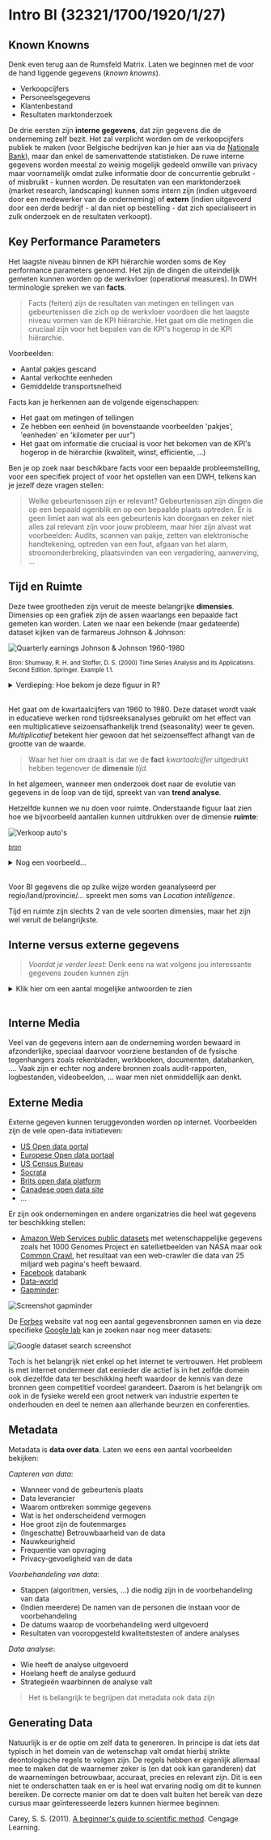 # Intro BI (32321/1700/1920/1/27)

## Known Knowns

Denk even terug aan de Rumsfeld Matrix. Laten we beginnen met de voor de hand liggende gegevens (*known knowns*).

- Verkoopcijfers
- Personeelsgegevens
- Klantenbestand
- Resultaten marktonderzoek

De drie eersten zijn **interne gegevens**, dat zijn gegevens die de onderneming zelf bezit. Het zal verplicht worden om de verkoopcijfers publiek te maken (voor Belgische bedrijven kan je hier aan via de [Nationale Bank](https://www.nbb.be/nl/balanscentrale/jaarrekeningen-raadplegen)), maar dan enkel de samenvattende statistieken. De ruwe interne gegevens worden meestal zo weinig mogelijk gedeeld omwille van privacy maar voornamelijk omdat zulke informatie door de concurrentie gebruikt - of misbruikt - kunnen worden.
De resultaten van een marktonderzoek (market research, landscaping) kunnen soms intern zijn (indien uitgevoerd door een medewerker van de onderneming) of **extern** (indien uitgevoerd door een derde bedrijf - al dan niet op bestelling - dat zich specialiseert in zulk onderzoek en de resultaten verkoopt).

## Key Performance Parameters

Het laagste niveau binnen de KPI hiërarchie worden soms de Key performance parameters genoemd. Het zijn de dingen die uiteindelijk gemeten kunnen worden op de werkvloer (operational measures). In DWH terminologie spreken we van **facts**.

> Facts (feiten) zijn de resultaten van metingen en tellingen van gebeurtenissen die zich op de werkvloer voordoen die het laagste niveau vormen van de KPI hiërarchie. Het gaat om die metingen die cruciaal zijn voor het bepalen van de KPI's hogerop in de KPI hiërarchie.

Voorbeelden:

- Aantal pakjes gescand
- Aantal verkochte eenheden
- Gemiddelde transportsnelheid

Facts kan je herkennen aan de volgende eigenschappen:

- Het gaat om metingen of tellingen
- Ze hebben een eenheid (in bovenstaande voorbeelden 'pakjes', 'eenheden' en 'kilometer per uur")
- Het gaat om informatie die cruciaal is voor het bekomen van de KPI's hogerop in de hiërarchie (kwaliteit, winst, efficientie, …)

Ben je op zoek naar beschikbare facts voor een bepaalde probleemstelling, voor een specifiek project of voor het opstellen van een DWH, telkens kan je jezelf deze vragen stellen:

> Welke gebeurtenissen zijn er relevant? Gebeurtenissen zijn dingen die op een bepaald ogenblik en op een bepaalde plaats optreden. Er is geen limiet aan wat als een gebeurtenis kan doorgaan en zeker niet alles zal relevant zijn voor jouw probleem, maar hier zijn alvast wat voorbeelden: Audits, scannen van pakje, zetten van elektronische handtekening, optreden van een fout, afgaan van het alarm, stroomonderbreking, plaatsvinden van een vergadering, aanwerving, &hellip;

## Tijd en Ruimte

Deze twee grootheden zijn veruit de meeste belangrijke **dimensies**. Dimensies op een grafiek zijn de assen waarlangs een bepaalde fact gemeten kan worden. Laten we naar een bekende (maar gedateerde) dataset kijken van de farmareus Johnson & Johnson:

![Quarterly earnings Johnson & Johnson 1960-1980](Media/JJ.png)

<small>Bron: Shumway, R. H. and Stoffer, D. S. (2000) Time Series Analysis and its Applications. Second Edition. Springer. Example 1.1.</small>
<details>
<summary>
Verdieping: Hoe bekom je deze figuur in R?
</summary>
Na het opstarten van R geef je gewoon het volgende in:

```r
plot ( JohnsonJohnson )
```

</details><br/>

Het gaat om de kwartaalcijfers van 1960 to 1980. Deze dataset wordt vaak in educatieve werken rond tijdsreeksanalyses gebruikt om het effect van een multiplicatieve seizoensafhankelijk trend (seasonality) weer te geven. *Multiplicatief* betekent hier gewoon dat het seizoenseffect afhangt van de grootte van de waarde.

> Waar het hier om draait is dat we de **fact** *kwartaalcijfer* uitgedrukt hebben tegenover de **dimensie** *tijd*.

In het algemeen, wanneer men onderzoek doet naar de evolutie van gegevens in de loop van de tijd, spreekt van van **trend analyse**.

Hetzelfde kunnen we nu doen voor ruimte. Onderstaande figuur laat zien hoe we bijvoorbeeld aantallen kunnen uitdrukken over de dimensie **ruimte**:

![Verkoop auto's](Media/Autoverkoop_Nederland.png)

<small>[bron](https://autorai.nl/elke-merken-rijden-er-de-meeste-oldtimers-rond/)</small>

<details><summary>Nog een voorbeeld…</summary>
Stel je voor dat je voor jouw business afhankelijk bent van transport over de lucht en je zoekt uit waar ideale plek in Europa is om een nieuw hub te openen, dan wil je ondermeer weten waar de nabij gelegen luchthavens zijn:

![Density of airports in Europe](Media/Airports.png)

Ja kan deze grafiek in R als volgt reproduceren:

```r
library(rworldmap)
airports <- read.csv("https://raw.githubusercontent.com/jpatokal/openflights/master/data/airports.dat", header = FALSE)
colnames(airports) <- c("ID", "name", "city", "country", "IATA_FAA", "ICAO", "lat", "lon", "altitude", "timezone", "DST")

newmap <- getMap(resolution = "low")
plot(newmap, xlim = c(-10, 40), ylim = c(40, 65), asp = 1)
points(airports$lon, airports$lat, bg = rgb(1, 0, 0, .5), cex = 1, pch=21, col=NA)
```

</details><br/>

Voor BI gegevens die op zulke wijze worden geanalyseerd per regio/land/provincie/&hellip; spreekt men soms van *Location intelligence*.

Tijd en ruimte zijn slechts 2 van de vele soorten dimensies, maar het zijn wel veruit de belangrijkste.

## Interne versus externe gegevens

> *Voordat je verder leest*: Denk eens na wat volgens jou interessante gegevens zouden kunnen zijn

<details><summary>Klik hier om een aantal mogelijke antwoorden te zien</summary>

*Interne gegevens*:

- Verkoopscijfers
- Product prijzen
- Klachten van de klanten
- Taken van de werknemers
- Algemene aanbiedingen
- Persoonlijke communicatie/aanbiedingen naar de klanten
- Web analyse data (Web analytics)
- Genomen beslissingen van het management
- Metadata (zie later)
- Intern gegeveneerde voorspellingen

*Externe gegevens*:

- Externe data die een invloed kan hebben op de concurrentie-positie, waaronder&hellip;
- Extern gegenereerde trends (google trends, financiële trends, &hellip;)
- Sociale media ((Twitter, Reddit, Facebook, &hellip;)

</details><br/>

## Interne Media

Veel van de gegevens intern aan de onderneming worden bewaard in afzonderlijke, speciaal daarvoor voorziene bestanden of de fysische tegenhangers zoals rekenbladen, werkboeken, documenten, databanken, &hellip;. Vaak zijn er echter nog andere bronnen zoals audit-rapporten, logbestanden, videobeelden, &hellip; waar men niet onmiddellijk aan denkt.

## Externe Media

Externe gegeven kunnen teruggevonden worden op internet. Voorbeelden zijn de vele open-data initiatieven:

- [US Open data portal](http://data.gov)
- [Europese Open data portaal](http://open-data.europa.eu/en/data/ )
- [US Census Bureau](http://www.census.gov/data.html )
- [Socrata](http://www.socrata.com/discover/)
- [Brits open data platform](http://data.gov.uk/)
- [Canadese open data site](http://www.data.gc.ca/)
- &hellip;

Er zijn ook ondernemingen en andere organizatries die heel wat gegevens ter beschikking stellen:

- [Amazon Web Services public datasets](http://aws.amazon.com/datasets) met wetenschappelijke gegevens zoals het 1000 Genomes Project en satellietbeelden van NASA maar ook [Common Crawl](https://registry.opendata.aws/commoncrawl/), het resultaat van een web-crawler die data van 25 miljard web pagina's heeft bewaard.
- [Facebook](https://developers.facebook.com/docs/graph-api) databank
- [Data-world](https://data.world/)
- [Gapminder](https://www.gapminder.org/data/):

![Screenshot gapminder](Media/GapMinder.png)

De [Forbes](https://www.forbes.com/sites/bernardmarr/2016/02/12/big-data-35-brilliant-and-free-data-sources-for-2016/#14cabf5bb54d) website vat nog een aantal gegevensbronnen samen en via deze specifieke [Google lab](https://www.google.com/publicdata/directory) kan je zoeken naar nog meer datasets:

![Google dataset search screenshot](Media/Google_Dataset.png)

Toch is het belangrijk niet enkel op het internet te vertrouwen. Het probleem is met internet ondermeer dat eenieder die actief is in het zelfde domein ook diezelfde data ter beschikking heeft waardoor de kennis van deze bronnen geen competitief voordeel garandeert. Daarom is het belangrijk om ook in de fysieke wereld een groot netwerk van industrie experten te onderhouden en deel te nemen aan allerhande beurzen en conferenties.

## Metadata

Metadata is **data over data**. Laten we eens een aantal voorbeelden bekijken:

*Capteren van data*:

- Wanneer vond de gebeurtenis plaats
- Data leverancier
- Waarom ontbreken sommige gegevens
- Wat is het onderscheidend vermogen
- Hoe groot zijn de foutenmarges
- (Ingeschatte) Betrouwbaarheid van de data
- Nauwkeurigheid
- Frequentie van opvraging
- Privacy-gevoeligheid van de data

*Voorbehandeling van data*:

- Stappen (algoritmen, versies, &hellip;) die nodig zijn in de voorbehandeling van data
- (Indien meerdere) De namen van de personen die instaan voor de voorbehandeling
- De datums waarop de voorbehandeling werd uitgevoerd
- Resultaten van vooropgesteld kwaliteitstesten of andere analyses

*Data analyse*:

- Wie heeft de analyse uitgevoerd
- Hoelang heeft de analyse geduurd
- Strategieën waarbinnen de analyse valt

> Het is belangrijk te begrijpen dat metadata ook data zijn

## Generating Data

Natuurlijk is er de optie om zelf data te genereren. In principe is dat iets dat typisch in het domein van de wetenschap valt omdat hierbij strikte deontologische regels te volgen zijn. De regels hebben er eigenlijk allemaal mee te maken dat de waarnemer zeker is (en dat ook kan garanderen) dat de waarnemingen betrouwbaar, accuraat, precies en relevant zijn. Dit is een niet te onderschatten taak en er is heel wat ervaring nodig om dit te kunnen bereiken. De correcte manier om dat te doen valt buiten het bereik van deze cursus maar geïnteresseerde lezers kunnen hiermee beginnen:

Carey, S. S. (2011). [A beginner's guide to scientific method](https://pdfs.semanticscholar.org/f438/02e46e7f1deadeb53f8f13d9cb78e55eb5ae.pdf). Cengage Learning.

